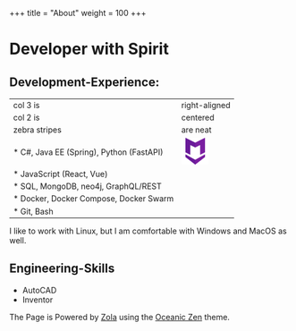 +++
title = "About"
weight = 100
+++

# Developer with Spirit


## Development-Experience:

|                                          |               |
| ---------------------------------------- | ------------- |
| col 3 is                                 | right-aligned |
| col 2 is                                 | centered      |
| zebra stripes                            | are neat      |
| * C#, Java EE (Spring), Python (FastAPI) | ![alt text](https://github.com/adam-p/markdown-here/raw/master/src/common/images/icon48.png "Logo Title Text 1")              |
| * JavaScript (React, Vue)                |               |
| * SQL, MongoDB, neo4j, GraphQL/REST      |               |
| * Docker, Docker Compose, Docker Swarm   |               |
| * Git, Bash                              |               |

I like to work with Linux, but I am comfortable with Windows and MacOS as well.

## Engineering-Skills

* AutoCAD
* Inventor

The Page is Powered by <a href="https://www.getzola.org">Zola</a> using the  <a href="https://github.com/barlog-m/oceanic-zen">Oceanic Zen</a> theme.